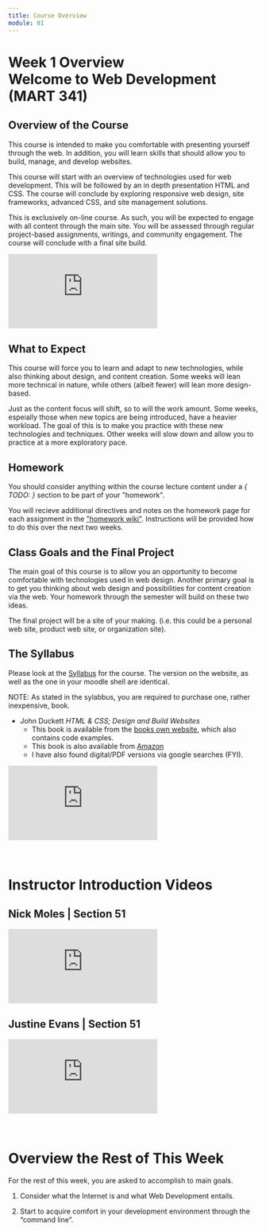 ```yaml
---
title: Course Overview
module: 01
---
```


# Week 1 Overview <br /> Welcome to Web Development (MART 341)

## Overview of the Course
This course is intended to make you comfortable with presenting yourself through the web. In addition, you will learn skills that should allow you to build, manage, and develop websites.

This course will start with an overview of technologies used for web development. This will be followed by an in depth presentation HTML and CSS. The course will conclude by exploring responsive web design, site frameworks, advanced CSS, and site management solutions.

This is exclusively on-line course. As such, you will be expected to engage with all content through the main site. You will be assessed through regular project-based assignments, writings, and community engagement. The course will conclude with a final site build.

<div class="embed-responsive embed-responsive-16by9"><iframe class="embed-responsive-item" src="https://www.youtube.com/embed/6Wc0Xu4htVE" frameborder="0" allowfullscreen></iframe></div>

## What to Expect

This course will force you to learn and adapt to new technologies, while also thinking about design, and content creation. Some weeks will lean more technical in nature, while others (albeit fewer) will lean more design-based.

Just as the content focus will shift, so to will the work amount. Some weeks, espeially those when new topics are being introduced, have a heavier workload. The goal of this is to make you practice with these new technologies and techniques. Other weeks will slow down and allow you to practice at a more exploratory pace.


## Homework
You should consider anything within the course lecture content under a *{ TODO: }* section to be part of your "homework".

You will recieve additional directives and notes on the homework page for each assignment in the ["homework wiki"](https://github.com/Montana-Media-Arts/341-work/wiki). Instructions will be provided how to do this over the next two weeks.



## Class Goals and the Final Project
The main goal of this course is to allow you an opportunity to become comfortable with technologies used in web design. Another primary goal is to get you thinking about web design and possibilities for content creation via the web. Your homework through the semester will build on these two ideas.

The final project will be a site of your making. (i.e. this could be a personal web site, product web site, or organization site).

## The Syllabus
Please look at the [Syllabus](https://montana-media-arts.github.io/mart341-webDev/modules/course-info/Syllabus-mart341/) for the course. The version on the website, as well as the one in your moodle shell are identical.

NOTE: As stated in the sylabbus, you are required to purchase one, rather inexpensive, book.

- John Duckett <cite>HTML & CSS; Design and Build Websites</cite>
	- This book is available from the [books own website](http://www.htmlandcssbook.com/), which also contains code examples.
	- This book is also available from [Amazon](https://www.amazon.com/HTML-CSS-Design-Build-Websites/dp/1118008189/ref=mt_paperback)
	- I have also found digital/PDF versions via google searches (FYI).

<div class="embed-responsive embed-responsive-16by9"><iframe class="embed-responsive-item" src="https://www.youtube.com/embed/HKLz95UU9Aw" frameborder="0" allowfullscreen></iframe></div>

<br />
<br />

# Instructor Introduction Videos

## Nick Moles | Section 51
<div class="embed-responsive embed-responsive-16by9"><iframe class="embed-responsive-item" src="https://www.youtube.com/embed/BZajeJki0OY" frameborder="0" allowfullscreen></iframe></div>


## Justine Evans | Section 51
<div class="embed-responsive embed-responsive-16by9"><iframe class="embed-responsive-item" src="https://player.vimeo.com/video/203341647" frameborder="0" allowfullscreen></iframe></div>

<br />
<br />


# Overview the Rest of This Week
For the rest of this week, you are asked to accomplish to main goals.

1. Consider what the Internet is and what Web Development entails.

2. Start to acquire comfort in your development environment through the “command line”.
